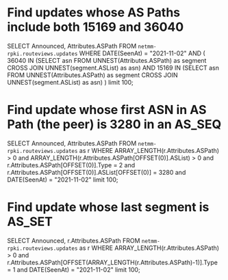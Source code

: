 # Find updates whose AS Paths include both 15169 and 36040
SELECT Announced, Attributes.ASPath FROM `netmm-rpki.routeviews.updates`
WHERE DATE(SeenAt) = "2021-11-02" AND (
        36040 IN (SELECT asn FROM UNNEST(Attributes.ASPath) as segment CROSS JOIN UNNEST(segment.ASList) as asn) AND
        15169 IN (SELECT asn FROM UNNEST(Attributes.ASPath) as segment CROSS JOIN UNNEST(segment.ASList) as asn)
    ) limit 100;
 
# Find update whose first ASN in AS Path (the peer) is 3280 in an AS_SEQ
SELECT Announced, Attributes.ASPath FROM `netmm-rpki.routeviews.updates` as r
    WHERE ARRAY_LENGTH(r.Attributes.ASPath) > 0 
    and ARRAY_LENGTH(r.Attributes.ASPath[OFFSET(0)].ASList) > 0
    and r.Attributes.ASPath[OFFSET(0)].Type = 2
    and r.Attributes.ASPath[OFFSET(0)].ASList[OFFSET(0)] = 3280
    and DATE(SeenAt) = "2021-11-02"
    limit 100;
 
# Find update whose last segment is AS_SET
SELECT Announced, r.Attributes.ASPath FROM `netmm-rpki.routeviews.updates` as r
    WHERE ARRAY_LENGTH(r.Attributes.ASPath) > 0 
    and r.Attributes.ASPath[OFFSET(ARRAY_LENGTH(r.Attributes.ASPath)-1)].Type = 1
    and DATE(SeenAt) = "2021-11-02"
    limit 100;
